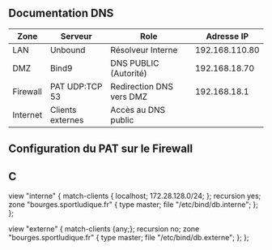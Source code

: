 ## Documentation DNS

| Zone | Serveur | Role | Adresse IP |
|-----------|-----------|-----------|-----------|
|LAN        |Unbound|Résolveur Interne|192.168.110.80|
|DMZ        |Bind9      |DNS PUBLIC (Autorité)|192.168.18.70|
|Firewall   |PAT UDP:TCP 53|Redirection DNS vers DMZ|192.168.18.1|
|Internet   |Clients externes|Accès au DNS public|           

## Configuration du PAT sur le Firewall 





## C

view "interne" {
     match-clients { localhost; 172.28.128.0/24; };
     recursion yes;
     zone "bourges.sportludique.fr" {
     type master;
     file "/etc/bind/db.interne";
     };
};

view "externe" {
     match-clients {any;};
     recursion no;
     zone "bourges.sportludique.fr" {
     type master;
     file "/etc/bind/db.externe";
     };
};

     







